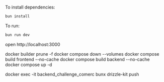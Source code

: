 To install dependencies:

```sh
bun install
```

To run:

```sh
bun run dev
```

open http://localhost:3000

docker builder prune -f
docker compose down --volumes
docker compose build frontend --no-cache
docker compose build backend --no-cache
docker compose up -d

docker exec -it backend_challenge_comerc bunx drizzle-kit push
